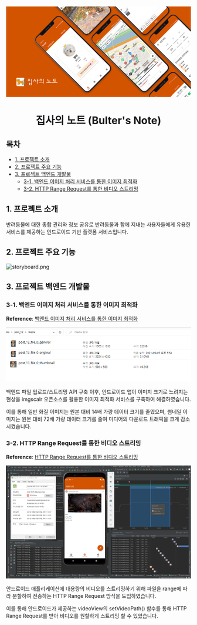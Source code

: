 ![landing.png](./images/landing.png)
<div align="center">

# 집사의 노트 (Bulter's Note)

</div>

## 목차

- [1. 프로젝트 소개](#1-프로젝트-소개)
- [2. 프로젝트 주요 기능](#2-프로젝트-주요-기능)
- [3. 프로젝트 백엔드 개발물](#3-프로젝트-백엔드-개발물)
  * [3-1. 백엔드 이미지 처리 서비스를 통한 이미지 최적화](#3-1-백엔드-이미지-처리-서비스를-통한-이미지-최적화)
  * [3-2. HTTP Range Request를 통한 비디오 스트리밍](#3-2-http-range-request를-통한-비디오-스트리밍)

## 1. 프로젝트 소개

반려동물에 대한 종합 관리와 정보 공유로 반려동물과 함께 지내는 사용자들에게 유용한 서비스를 제공하는 안드로이드 기반 플랫폼 서비스입니다.

## 2. 프로젝트 주요 기능

![storyboard.png](./images/storyboard.png)

## 3. 프로젝트 백엔드 개발물

### 3-1. 백엔드 이미지 처리 서비스를 통한 이미지 최적화

**Reference**: [백엔드 이미지 처리 서비스를 통한 이미지 최적화](https://bit.ly/3DoKhDy)

![image_optimization.jpg](./images/image_optimization.png)

백엔드 파일 업로드/스트리밍 API 구축 이후, 안드로이드 앱이 이미지 크기로 느려지는 현상을 imgscalr 오픈소스를 활용한 이미지 최적화 서비스를 구축하여 해결하였습니다.

이를 통해 일반 화질 이미지는 원본 대비 14배 가량 데이터 크기를 줄였으며, 썸네일 이미지는 원본 대비 72배 가량 데이터 크기를 줄여 미디어의 다운로드 트래픽을 크게 감소시켰습니다.

### 3-2. HTTP Range Request를 통한 비디오 스트리밍

**Reference**: [HTTP Range Request를 통한 비디오 스트리밍](https://bit.ly/3sMXykd)

![http_range_request.png](./images/http_range_request.png)

안드로이드 애플리케이션에 대용량의 비디오를 스트리밍하기 위해 파일을 range에 따라 분할하여 전송하는 HTTP Range Request 방식을 도입하였습니다.

이를 통해 안드로이드가 제공하는 videoView의 setVideoPath() 함수를 통해 HTTP Range Request를 받아 비디오를 원할하게 스트리밍 할 수 있었습니다.
